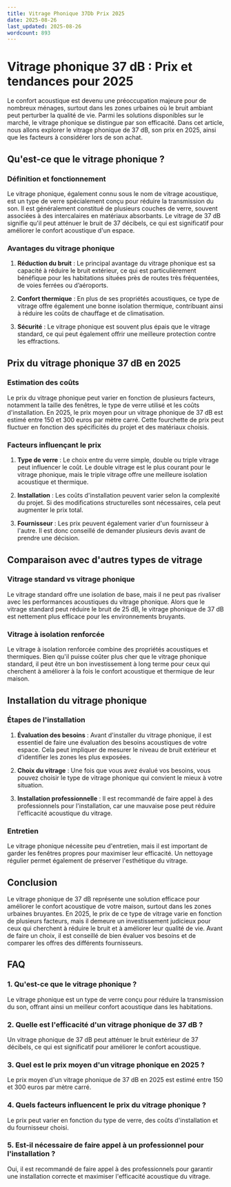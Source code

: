 ```yaml
---
title: Vitrage Phonique 37Db Prix 2025
date: 2025-08-26
last_updated: 2025-08-26
wordcount: 893
---
```


# Vitrage phonique 37 dB : Prix et tendances pour 2025

Le confort acoustique est devenu une préoccupation majeure pour de nombreux ménages, surtout dans les zones urbaines où le bruit ambiant peut perturber la qualité de vie. Parmi les solutions disponibles sur le marché, le vitrage phonique se distingue par son efficacité. Dans cet article, nous allons explorer le vitrage phonique de 37 dB, son prix en 2025, ainsi que les facteurs à considérer lors de son achat.

## Qu'est-ce que le vitrage phonique ?

### Définition et fonctionnement

Le vitrage phonique, également connu sous le nom de vitrage acoustique, est un type de verre spécialement conçu pour réduire la transmission du son. Il est généralement constitué de plusieurs couches de verre, souvent associées à des intercalaires en matériaux absorbants. Le vitrage de 37 dB signifie qu'il peut atténuer le bruit de 37 décibels, ce qui est significatif pour améliorer le confort acoustique d'un espace.

### Avantages du vitrage phonique

1. **Réduction du bruit** : Le principal avantage du vitrage phonique est sa capacité à réduire le bruit extérieur, ce qui est particulièrement bénéfique pour les habitations situées près de routes très fréquentées, de voies ferrées ou d’aéroports.
   
2. **Confort thermique** : En plus de ses propriétés acoustiques, ce type de vitrage offre également une bonne isolation thermique, contribuant ainsi à réduire les coûts de chauffage et de climatisation.

3. **Sécurité** : Le vitrage phonique est souvent plus épais que le vitrage standard, ce qui peut également offrir une meilleure protection contre les effractions.

## Prix du vitrage phonique 37 dB en 2025

### Estimation des coûts

Le prix du vitrage phonique peut varier en fonction de plusieurs facteurs, notamment la taille des fenêtres, le type de verre utilisé et les coûts d'installation. En 2025, le prix moyen pour un vitrage phonique de 37 dB est estimé entre 150 et 300 euros par mètre carré. Cette fourchette de prix peut fluctuer en fonction des spécificités du projet et des matériaux choisis.

### Facteurs influençant le prix

1. **Type de verre** : Le choix entre du verre simple, double ou triple vitrage peut influencer le coût. Le double vitrage est le plus courant pour le vitrage phonique, mais le triple vitrage offre une meilleure isolation acoustique et thermique.

2. **Installation** : Les coûts d'installation peuvent varier selon la complexité du projet. Si des modifications structurelles sont nécessaires, cela peut augmenter le prix total.

3. **Fournisseur** : Les prix peuvent également varier d'un fournisseur à l'autre. Il est donc conseillé de demander plusieurs devis avant de prendre une décision.

## Comparaison avec d'autres types de vitrage

### Vitrage standard vs vitrage phonique

Le vitrage standard offre une isolation de base, mais il ne peut pas rivaliser avec les performances acoustiques du vitrage phonique. Alors que le vitrage standard peut réduire le bruit de 25 dB, le vitrage phonique de 37 dB est nettement plus efficace pour les environnements bruyants.

### Vitrage à isolation renforcée

Le vitrage à isolation renforcée combine des propriétés acoustiques et thermiques. Bien qu'il puisse coûter plus cher que le vitrage phonique standard, il peut être un bon investissement à long terme pour ceux qui cherchent à améliorer à la fois le confort acoustique et thermique de leur maison.

## Installation du vitrage phonique

### Étapes de l'installation

1. **Évaluation des besoins** : Avant d'installer du vitrage phonique, il est essentiel de faire une évaluation des besoins acoustiques de votre espace. Cela peut impliquer de mesurer le niveau de bruit extérieur et d'identifier les zones les plus exposées.

2. **Choix du vitrage** : Une fois que vous avez évalué vos besoins, vous pouvez choisir le type de vitrage phonique qui convient le mieux à votre situation.

3. **Installation professionnelle** : Il est recommandé de faire appel à des professionnels pour l'installation, car une mauvaise pose peut réduire l'efficacité acoustique du vitrage.

### Entretien

Le vitrage phonique nécessite peu d'entretien, mais il est important de garder les fenêtres propres pour maximiser leur efficacité. Un nettoyage régulier permet également de préserver l'esthétique du vitrage.

## Conclusion

Le vitrage phonique de 37 dB représente une solution efficace pour améliorer le confort acoustique de votre maison, surtout dans les zones urbaines bruyantes. En 2025, le prix de ce type de vitrage varie en fonction de plusieurs facteurs, mais il demeure un investissement judicieux pour ceux qui cherchent à réduire le bruit et à améliorer leur qualité de vie. Avant de faire un choix, il est conseillé de bien évaluer vos besoins et de comparer les offres des différents fournisseurs.

## FAQ

### 1. Qu'est-ce que le vitrage phonique ?

Le vitrage phonique est un type de verre conçu pour réduire la transmission du son, offrant ainsi un meilleur confort acoustique dans les habitations.

### 2. Quelle est l'efficacité d'un vitrage phonique de 37 dB ?

Un vitrage phonique de 37 dB peut atténuer le bruit extérieur de 37 décibels, ce qui est significatif pour améliorer le confort acoustique.

### 3. Quel est le prix moyen d'un vitrage phonique en 2025 ?

Le prix moyen d'un vitrage phonique de 37 dB en 2025 est estimé entre 150 et 300 euros par mètre carré.

### 4. Quels facteurs influencent le prix du vitrage phonique ?

Le prix peut varier en fonction du type de verre, des coûts d'installation et du fournisseur choisi.

### 5. Est-il nécessaire de faire appel à un professionnel pour l'installation ?

Oui, il est recommandé de faire appel à des professionnels pour garantir une installation correcte et maximiser l'efficacité acoustique du vitrage.